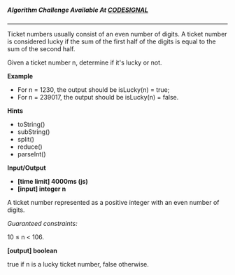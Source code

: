 ##### Algorithm Challenge Available At [CODESIGNAL](https://app.codesignal.com/arcade/intro/level-3/3AdBC97QNuhF6RwsQ)

---

Ticket numbers usually consist of an even number of digits. A ticket number is considered lucky if the sum of the first half of the digits is equal to the sum of the second half.

Given a ticket number n, determine if it's lucky or not.

**Example**

- For n = 1230, the output should be
  isLucky(n) = true;
- For n = 239017, the output should be
  isLucky(n) = false.

**Hints**

- toString()
- subString()
- split()
- reduce()
- parseInt()

**Input/Output**

- **[time limit] 4000ms (js)**
- **[input] integer n**

A ticket number represented as a positive integer with an even number of digits.

_Guaranteed constraints:_

10 ≤ n < 106.

**[output] boolean**

true if n is a lucky ticket number, false otherwise.
